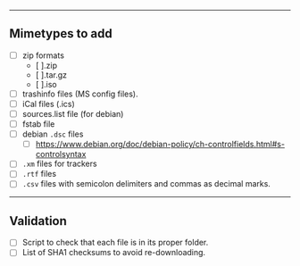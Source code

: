 ----------------
Mimetypes to add
----------------

- [ ] zip formats
  - [ ].zip
  - [ ].tar.gz
  - [ ].iso
- [ ] trashinfo files (MS config files).
- [ ] iCal files (.ics)
- [ ] sources.list file (for debian)
- [ ] fstab file
- [ ] debian `.dsc` files
  - [ ] https://www.debian.org/doc/debian-policy/ch-controlfields.html#s-controlsyntax
- [ ] `.xm` files for trackers
- [ ] `.rtf` files
- [ ] `.csv` files with semicolon delimiters and commas as decimal marks.

----------
Validation
----------

- [ ] Script to check that each file is in its proper folder.
- [ ] List of SHA1 checksums to avoid re-downloading.
